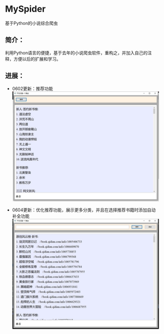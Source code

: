 # MySpider
基于Python的小说综合爬虫
## 简介：
利用Python语言的便捷，基于去年的小说爬虫软件，重构之，并加入自己的注释，方便以后的扩展和学习。
## 进展：
* 0602更新：推荐功能
![0602版本](https://github.com/cbhust8025/MySpider/blob/master/spider0602.jpg)

* 0604更新：优化推荐功能，展示更多分类，并且在选择推荐书籍时添加自动补全功能
![0602版本](https://github.com/cbhust8025/MySpider/blob/master/spider0604.jpg)
